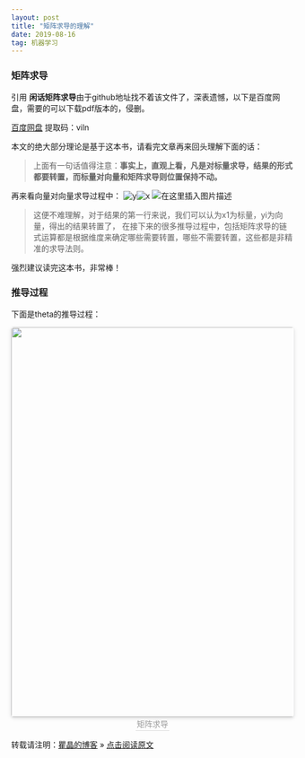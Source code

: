 ```yaml
---
layout: post
title: "矩阵求导的理解"
date: 2019-08-16
tag: 机器学习 
---
```


### 矩阵求导

引用 **闲话矩阵求导**由于github地址找不着该文件了，深表遗憾，以下是百度网盘，需要的可以下载pdf版本的，侵删。

[百度网盘](https://pan.baidu.com/s/1stxxT5SaRFxCXwMplInRag)     提取码：viln 

本文的绝大部分理论是基于这本书，请看完文章再来回头理解下面的话：

> 上面有一句话值得注意：**事实上，直观上看，凡是对标量求导，结果的形式都要转置，而标量对向量和矩阵求导则位置保持不动。**

再来看向量对向量求导过程中：
![y](https://imgconvert.csdnimg.cn/aHR0cHM6Ly91cGxvYWQtaW1hZ2VzLmppYW5zaHUuaW8vdXBsb2FkX2ltYWdlcy8xMzIzNTgxLTY2YWJmMzZkZGYxMzU2MmEucG5n)![x](https://imgconvert.csdnimg.cn/aHR0cHM6Ly91cGxvYWQtaW1hZ2VzLmppYW5zaHUuaW8vdXBsb2FkX2ltYWdlcy8xMzIzNTgxLWIwYzI4NGE2MjEwYjBiNmYucG5n)
![在这里插入图片描述](https://imgconvert.csdnimg.cn/aHR0cHM6Ly91cGxvYWQtaW1hZ2VzLmppYW5zaHUuaW8vdXBsb2FkX2ltYWdlcy8xMzIzNTgxLTEwZjk1ZGVjNjVlZDIyOGEucG5n)

> 这便不难理解，对于结果的第一行来说，我们可以认为x1为标量，yi为向量，得出的结果转置了，
> 在接下来的很多推导过程中，包括矩阵求导的链式运算都是根据维度来确定哪些需要转置，哪些不需要转置，这些都是非精准的求导法则。

强烈建议读完这本书，非常棒！

### 推导过程

下面是theta的推导过程：



<center>
    <img style="border-radius: 0.3125em;
    box-shadow: 0 2px 4px 0 rgba(34,36,38,.12),0 2px 10px 0 rgba(34,36,38,.08);" 
    src="https://img-blog.csdnimg.cn/20190702150410209.png?x-oss-process=image/watermark,type_ZmFuZ3poZW5naGVpdGk,shadow_10,text_aHR0cHM6Ly9ibG9nLmNzZG4ubmV0L3NpbmF0XzM2ODk5NDE0,size_16,color_FFFFFF,t_70"，height="530" width="695"/>
    <br>
    <div style="color:orange; border-bottom: 1px solid #d9d9d9;
    display: inline-block;
    color: #999;
    padding: 2px;">矩阵求导</div>
</center>



转载请注明：[瞿晶的博客](http://fantongxue.xyz) » [点击阅读原文](http://www.fantongxue.xyz/2019/08/矩阵求导的理解/)
